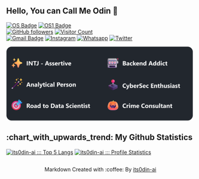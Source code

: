 ## Hello, You can Call Me Odin :green_heart:
[![OS Badge](https://img.shields.io/badge/OS-debian-c14438?&logo=Debian&labelColor=000000&style=for-the-badge)](https://www.debian.org/)
[![OS1 Badge](https://img.shields.io/badge/OS-windows-00a2ed?&logo=Windows&labelColor=000000&style=for-the-badge)](https://www.microsoft.com/en-us/windows)
<br>
[![GitHub followers](https://img.shields.io/github/followers/its0din-ai?color=0F9D58&labelColor=000000&label=Github+Followers&logo=github&logoColor=white&style=for-the-badge)](https://github.com/its0din-ai)
[![Visitor Count](https://shields-io-visitor-counter.herokuapp.com/badge?page=its0din-ai.its0din-ai&label=Profile+Visit&labelColor=black&logo=GitHub&logoColor=white&color=E50914&style=for-the-badge)](https://github.com/its0din-ai)
<br>
[![Gmail Badge](https://img.shields.io/badge/-Gmail-DB4437?style=for-the-badge&logo=Gmail&logoColor=white&link=mailto:ryujiodin@gmail.com)](mailto:ryujiodin@gmail.com)
[![Instagram](https://img.shields.io/badge/-Instagram-C13584?style=for-the-badge&logo=Instagram&logoColor=white)](https://instagram.com/itsodin.ai)
[![Whatsapp](https://img.shields.io/badge/-Whatsapp-25D366?style=for-the-badge&logo=Whatsapp&logoColor=white)](https://wa.me/6285157686612)
[![Twitter](https://img.shields.io/badge/-Twitter-1DA1F2?style=for-the-badge&logo=Twitter&logoColor=white)](https://twitter.com/realencrypt0r)

<a href="https://github.com/its0din-ai"><img src="assets/gitAbout.png" width="500"></a>

<h2>:chart_with_upwards_trend: My Github Statistics</h2>

<p>
    <a href="https://github.com/its0din-ai"><img align="center" src="https://github-readme-stats-63ertkq0k-its0din-ai.vercel.app/api/top-langs/?username=its0din-ai&hide_border=true&langs_count=5&custom_title=My%20Top%20Known%20Language&theme=dracula&exclude_repo=machine" alt="its0din-ai ::: Top 5 Langs" /></a>
    <a href="https://github.com/its0din-ai"><img align="center" src="https://github-readme-stats-63ertkq0k-its0din-ai.vercel.app/api?username=its0din-ai&show_icons=true&count_private=true&include_all_commits=true&hide_border=true&theme=dracula&icon_color=CA2E55&title_color=20fc8f&custom_title=My+Github+Data" alt="its0din-ai ::: Profile Statistics" /></a>
</p>

## 
<p align="center">Markdown Created with :coffee: By <a href="https://github.com/its0din-ai">its0din-ai</a></p>
